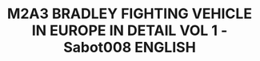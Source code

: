 ---
title: "M2A3 BRADLEY FIGHTING VEHICLE IN EUROPE IN DETAIL VOL 1 - Sabot008 ENGLISH"
price: "TBA"
desc: "Opis nije dostupan"
img_path: "/assets/img/A.MIG-5951.jpg"
brand: AMMO
available: true
cat: "books"
subcat: "SOLUTION BOOKS - MULTILINGUAL"
subsubcat: "SS"
---